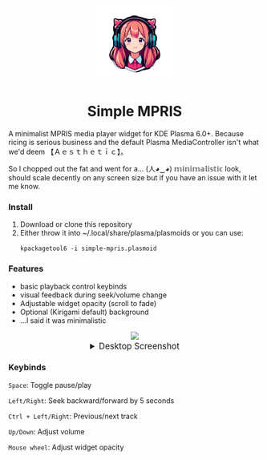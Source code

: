 <div align="center">
  <img src="image/simple_mpris.svg" width="150" />
  <h1>Simple MPRIS</h1>
</div>

A minimalist MPRIS media player widget for KDE Plasma 6.0+. Because ricing is serious business and the default Plasma MediaController isn't what we'd deem 【﻿Ａｅｓｔｈｅｔｉｃ】。 

So I chopped out the fat and went for a... (人◕‿◕) 𝕞𝕚𝕟𝕚𝕞𝕒𝕝𝕚𝕤𝕥𝕚𝕔 look, should scale decently on any screen size but if you have an issue with it let me know.

### Install

1. Download or clone this repository
2. Either throw it into ~/.local/share/plasma/plasmoids or you can use:
   ```shell
   kpackagetool6 -i simple-mpris.plasmoid

### Features

- basic playback control keybinds
- visual feedback during seek/volume change
- Adjustable widget opacity (scroll to fade)
- Optional (Kirigami default) background
- ...I said it was minimalistic
<div align="center">
<img src="image/widget.png">
</div>

<div align="center">
<details>

<summary style="font-size: 1.2em;">Desktop Screenshot</summary>

<img src="image/screenshotplasmoid.png" />
</details>
</div>

### Keybinds

  `Space`: Toggle pause/play

  `Left/Right`: Seek backward/forward by 5 seconds

  `Ctrl + Left/Right`: Previous/next track

  `Up/Down`: Adjust volume

  `Mouse wheel`: Adjust widget opacity


